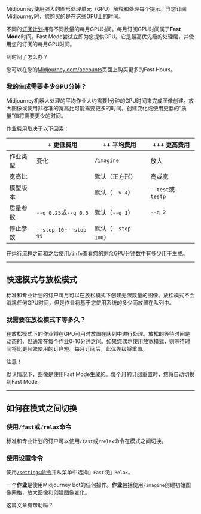 Midjourney使用强大的图形处理单元（GPU）解释和处理每个提示。当您订阅Midjourney时，您购买的是在这些GPU上的时间。

不同的[订阅计划](https://docs.midjourney.com/plans)拥有不同数量的每月GPU时间。每月订阅GPU时间属于**Fast Mode**时间。Fast Mode尝试立即为您提供GPU。它是最高优先级的处理层，并使用您的订阅的每月GPU时间。

到时间了怎么办？

您可以在您的[Midjourney.com/accounts](https://www.midjourney.com/account/)页面上购买更多的Fast Hours。

### 我的生成需要多少GPU分钟？

Midjourney机器人处理的平均作业大约需要1分钟的GPU时间来完成图像创建。放大图像或使用非标准的宽高比可能需要更多的时间。创建变化或使用更低的“质量”值将需要更少的时间。

作业费用取决于以下因素：

|  | \+ 更低费用 | ++ 平均费用 | +++ 更高费用 |
| --- | --- | --- | --- |
| 作业类型 | 变化 | `/imagine` | 放大 |
| 宽高比 |  | 默认（正方形） | 高或宽 |
| 模型版本 |  | 默认（`--v 4`） | `--test`或`--testp` |
| 质量参数 | `--q 0.25`或`--q 0.5` | 默认（`--q 1`） | `--q 2` |
| 停止参数 | `--stop 10`-`--stop 99` | 默认（`--stop 100`） |  |

在运行流程之前和之后使用`/info`查看您的剩余GPU分钟数中有多少用于生成。

___

## 快速模式与放松模式

标准和专业计划的订户每月可以在放松模式下创建无限数量的图像。放松模式不会消耗任何GPU时间，但是作业将基于您使用系统的多少而放置在队列中。

### 我需要在放松模式下等多久？

在放松模式下的作业将在GPU可用时放置在队列中进行处理。放松的等待时间是动态的，但通常在每个作业0-10分钟之间。如果您偶尔使用放宽模式，则等待时间将比更频繁使用的订户短。每月订阅后，此优先级将重置。

注意！

默认情况下，图像是使用Fast Mode生成的。每个月的订阅重置时，您将自动切换到Fast Mode。

___

## 如何在模式之间切换

### 使用`/fast`或`/relax`命令

标准和专业计划的订户可以使用`/fast`或`/relax`命令在模式之间切换。

### 使用设置命令

使用[`/settings`命令](https://docs.midjourney.com/settings-and-presets)并从菜单中选择`🐇 Fast`或`🐢 Relax`。

一个**作业**是使用Midjourney Bot的任何操作。**作业**包括使用`/imagine`创建初始图像网格，放大图像和创建图像变化。

这篇文章有帮助吗？